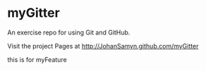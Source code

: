 myGitter
========

An exercise repo for using Git and GitHub.

Visit the project Pages at http://JohanSamyn.github.com/myGitter

this is for myFeature
